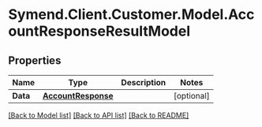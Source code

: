 # Symend.Client.Customer.Model.AccountResponseResultModel

## Properties

Name | Type | Description | Notes
------------ | ------------- | ------------- | -------------
**Data** | [**AccountResponse**](AccountResponse.md) |  | [optional] 

[[Back to Model list]](../README.md#documentation-for-models) [[Back to API list]](../README.md#documentation-for-api-endpoints) [[Back to README]](../README.md)

